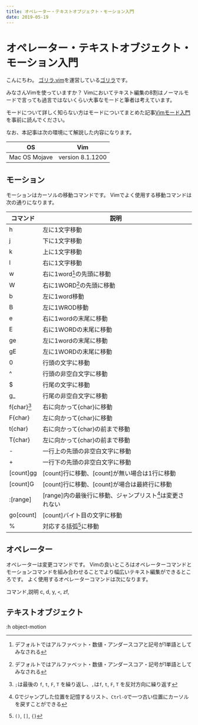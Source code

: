 ```yaml
---
title: オペレーター・テキストオブジェクト・モーション入門
date: 2019-05-19
---
```


# オペレーター・テキストオブジェクト・モーション入門

こんにちわ。
[ゴリラ.vim](https://gorillavim.connpass.com/)を運営している[ゴリラ](https://twitter.com/gorilla0513)です。

みなさんVimを使っていますか？
Vimにおいてテキスト編集の8割はノーマルモードで言っても過言ではないくらい大事なモードと筆者は考えています。

モードについて詳しく知らない方はモードについてまとめた記事[Vimモード入門](https://gorilla.netlify.com/articles/20190427-vim-mode.html)を事前に読んでください。

なお、本記事は次の環境にて解説した内容になります。

|OS           |Vim             |
|-------------|----------------|
|Mac OS Mojave|version 8.1.1200|

## モーション
モーションはカーソルの移動コマンドです。
Vimでよく使用する移動コマンドは次の通りになります。

| コマンド    | 説明                                                      |
|-------------|-----------------------------------------------------------|
| h           | 左に1文字移動                                             |
| j           | 下に1文字移動                                             |
| k           | 上に1文字移動                                             |
| l           | 右に1文字移動                                             |
| w           | 右に1word[^1]の先頭に移動                                 |
| W           | 右に1WORD[^2]の先頭に移動                                 |
| b           | 左に1word移動                                             |
| B           | 左に1WROD移動                                             |
| e           | 右に1wordの末尾に移動                                     |
| E           | 右に1WORDの末尾に移動                                     |
| ge          | 左に1wordの末尾に移動                                     |
| gE          | 左に1WORDの末尾に移動                                     |
| 0           | 行頭の文字に移動                                          |
| ^           | 行頭の非空白文字に移動                                    |
| $           | 行尾の文字に移動                                          |
| g_          | 行尾の非空白文字に移動                                    |
| f{char}[^3] | 右に向かって{char}に移動                                  |
| F{char}     | 左に向かって{char}に移動                                  |
| t{char}     | 右に向かって{char}の前まで移動                            |
| T{char}     | 左に向かって{char}の前まで移動                            |
| -           | 一行上の先頭の非空白文字に移動                            |
| +           | 一行下の先頭の非空白文字に移動                            |
| [count]gg   | [count]行に移動、[count]が無い場合は1行に移動             |
| [count]G    | [count]行に移動、[count]が場合は最終行に移動              |
| :[range]    | [range]内の最後行に移動、ジャンプリスト[^4]は変更されない |
| go[count]   | [count]バイト目の文字に移動                               |
| %           | 対応する括弧[^5]に移動                                    |

[^1]: デフォルトではアルファベット・数値・アンダースコアと記号が1単語としてみなされる
[^2]: デフォルトではアルファベット・数値・アンダースコア・記号が1単語としてみなされる
[^3]: `;`は最後の `f`, `t`, `F`, `T` を繰り返し、`,`は`f`, `t`, `F`, `T` を反対方向に繰り返す
[^4]: Gでジャンプした位置を記憶するリスト、`Ctrl-O`で一つ古い位置にカーソルを戻すことができる
[^5]: `()`, `[]`, `{}`

## オペレーター
オペレーターは変更コマンドです。
Vimの良いところはオペレーターコマンドとモーションコマンドを組み合わせることでより幅広いテキスト編集ができるところです。
よく使用するオペレーターコマンドは次になります。

コマンド,説明
c,
d,
y,
`<`,
zf,


## テキストオブジェクト

:h object-motion




